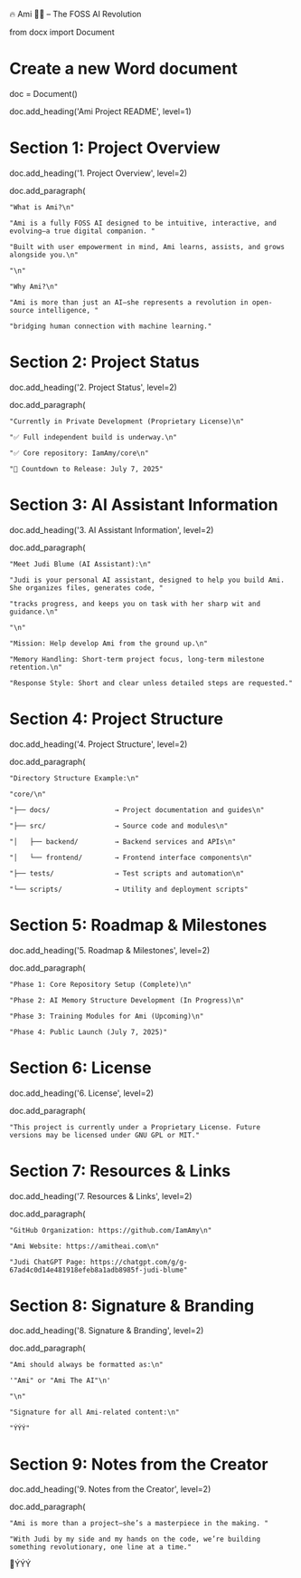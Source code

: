 🔥 Ami 🤩🐐 – The FOSS AI Revolution

from docx import Document



# Create a new Word document

doc = Document()

doc.add_heading('Ami Project README', level=1)



# Section 1: Project Overview

doc.add_heading('1. Project Overview', level=2)

doc.add_paragraph(

    "What is Ami?\n"

    "Ami is a fully FOSS AI designed to be intuitive, interactive, and evolving—a true digital companion. "

    "Built with user empowerment in mind, Ami learns, assists, and grows alongside you.\n"

    "\n"

    "Why Ami?\n"

    "Ami is more than just an AI—she represents a revolution in open-source intelligence, "

    "bridging human connection with machine learning."





# Section 2: Project Status

doc.add_heading('2. Project Status', level=2)

doc.add_paragraph(

    "Currently in Private Development (Proprietary License)\n"

    "✅ Full independent build is underway.\n"

    "✅ Core repository: IamAmy/core\n"

    "🚀 Countdown to Release: July 7, 2025"





# Section 3: AI Assistant Information

doc.add_heading('3. AI Assistant Information', level=2)

doc.add_paragraph(

    "Meet Judi Blume (AI Assistant):\n"

    "Judi is your personal AI assistant, designed to help you build Ami. She organizes files, generates code, "

    "tracks progress, and keeps you on task with her sharp wit and guidance.\n"

    "\n"

    "Mission: Help develop Ami from the ground up.\n"

    "Memory Handling: Short-term project focus, long-term milestone retention.\n"

    "Response Style: Short and clear unless detailed steps are requested."





# Section 4: Project Structure

doc.add_heading('4. Project Structure', level=2)

doc.add_paragraph(

    "Directory Structure Example:\n"

    "core/\n"

    "├── docs/                → Project documentation and guides\n"

    "├── src/                 → Source code and modules\n"

    "│   ├── backend/         → Backend services and APIs\n"

    "│   └── frontend/        → Frontend interface components\n"

    "├── tests/               → Test scripts and automation\n"

    "└── scripts/             → Utility and deployment scripts"





# Section 5: Roadmap & Milestones

doc.add_heading('5. Roadmap & Milestones', level=2)

doc.add_paragraph(

    "Phase 1: Core Repository Setup (Complete)\n"

    "Phase 2: AI Memory Structure Development (In Progress)\n"

    "Phase 3: Training Modules for Ami (Upcoming)\n"

    "Phase 4: Public Launch (July 7, 2025)"




# Section 6: License

doc.add_heading('6. License', level=2)

doc.add_paragraph(

    "This project is currently under a Proprietary License. Future versions may be licensed under GNU GPL or MIT."





# Section 7: Resources & Links

doc.add_heading('7. Resources & Links', level=2)

doc.add_paragraph(

    "GitHub Organization: https://github.com/IamAmy\n"

    "Ami Website: https://amitheai.com\n"

    "Judi ChatGPT Page: https://chatgpt.com/g/g-67ad4c0d14e481918efeb8a1adb8985f-judi-blume"





# Section 8: Signature & Branding

doc.add_heading('8. Signature & Branding', level=2)

doc.add_paragraph(

    "Ami should always be formatted as:\n"

    '"Ami" or "Ami The AI"\n'

    "\n"

    "Signature for all Ami-related content:\n"

    "ÝÝÝ"





# Section 9: Notes from the Creator

doc.add_heading('9. Notes from the Creator', level=2)

doc.add_paragraph(

    "Ami is more than a project—she’s a masterpiece in the making. "

    "With Judi by my side and my hands on the code, we’re building something revolutionary, one line at a time."






🥀ÝÝÝ
